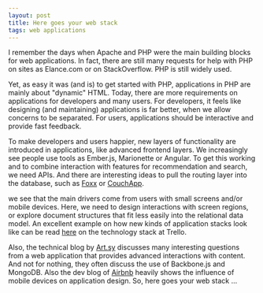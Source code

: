 ```yaml
---
layout: post
title: Here goes your web stack
tags: web applications
---
```

I remember the days when Apache and PHP were the main building blocks for web applications. In fact, there are still many requests for help with PHP on sites as Elance.com or on StackOverflow. PHP is still widely used.

Yet, as easy it was (and is) to get started with PHP, applications in PHP are mainly about "dynamic" HTML. Today, there are more requirements on applications for developers and many users. For developers, it feels like designing (and maintaining) applications is far better, when we allow concerns to be separated. For users, applications should be interactive and provide fast feedback.

To make developers and users happier, new layers of functionality are introduced in applications, like advanced frontend layers. We increasingly see people use tools as Ember.js, Marionette or Angular. To get this working and to combine interaction with features for recommendation and search, we need APIs. And there are interesting ideas to pull the routing layer into the database, such as [Foxx](http://www.arangodb.org/2013/03/29/foxx-a-lightweight-javascript-application-framework-for-arangodb) or [CouchApp](http://couchapp.org/page/index).

 we see that the main drivers come from users with small screens and/or mobile devices. Here, we need to design interactions with screen regions, or explore document structures  that fit less easily into the relational data model. An excellent example on how new kinds of application stacks look like can be read [here](http://blog.fogcreek.com/the-trello-tech-stack/) on the technology stack at Trello. 

Also, the technical blog by [Art.sy](http://artsy.github.io/) discusses many interesting questions from a web application that provides advanced interactions with content. And not for nothing, they often discuss the use of Backbone.js and MongoDB. Also the dev blog of [Airbnb](http://nerds.airbnb.com/) heavily shows the influence of mobile devices on application design. So, here goes your web stack ...
